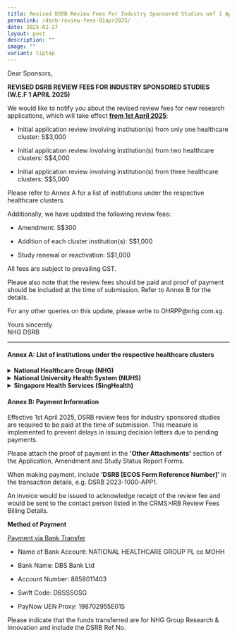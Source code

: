 ```yaml
---
title: Revised DSRB Review Fees For Industry Sponsored Studies wef 1 April 2025
permalink: /dsrb-review-fees-01apr2025/
date: 2025-02-27
layout: post
description: ""
image: ""
variant: tiptap
---
```

<p>Dear Sponsors,</p>
<p><strong>REVISED DSRB REVIEW FEES FOR INDUSTRY SPONSORED STUDIES (W.E.F 1 APRIL 2025)</strong>
</p>
<p>We would like to notify you about the revised review fees for new research
applications, which will take effect <strong><u>from 1st April 2025</u></strong>:</p>
<ul data-tight="true" class="tight">
<li>
<p>Initial application review involving institution(s) from only one healthcare
cluster: S$3,000</p>
</li>
<li>
<p>Initial application review involving institution(s) from two healthcare
clusters: S$4,000</p>
</li>
<li>
<p>Initial application review involving institution(s) from three healthcare
clusters: S$5,000&nbsp;</p>
</li>
</ul>
<p>Please refer to Annex A for a list of institutions under the respective
healthcare clusters.</p>
<p>Additionally, we have updated the following review fees:</p>
<ul data-tight="true" class="tight">
<li>
<p>Amendment: S$300</p>
</li>
<li>
<p>Addition of each cluster institution(s): S$1,000</p>
</li>
<li>
<p>Study renewal or reactivation: S$1,000</p>
</li>
</ul>
<p>All fees are subject to prevailing GST.</p>
<p>Please also note that the review fees should be paid and proof of payment
should be included at the time of submission. Refer to Annex B for the
details.</p>
<p>For any other queries on this update, please write to <a rel="noopener noreferrer nofollow" target="_blank">OHRPP@nhg.com.sg</a>.</p>
<p>Yours sincerely
<br>NHG DSRB</p>
<hr>
<p></p>
<p></p>
<h4><strong>Annex A: List of institutions under the respective healthcare clusters</strong></h4>
<div data-type="detailGroup" class="isomer-accordion-group isomer-accordion isomer-accordion-white">
<details class="isomer-details">
<summary><strong>National Healthcare Group (NHG)</strong>
</summary>
<div data-type="detailsContent" class="isomer-details-content">
<ul data-tight="true" class="tight">
<li>
<p>Admiralty Medical Centre (AdMC)</p>
</li>
<li>
<p>Geriatric Education &amp; Research Institute (GERI)</p>
</li>
<li>
<p>Khoo Teck Puat Hospital (KTPH)</p>
</li>
<li>
<p>Institute of Mental Health (IMH)</p>
</li>
<li>
<p>National Skin Centre (NSC) • NHG Cares</p>
</li>
<li>
<p>NHG College</p>
</li>
<li>
<p>NHG Diagnostics</p>
</li>
<li>
<p>NHG Eye Institute</p>
</li>
<li>
<p>NHG HQ</p>
</li>
<li>
<p>NHG Pharmacy</p>
</li>
<li>
<p>NHG Polyclinics (NHGP)</p>
</li>
<li>
<p>P.H. Feng Research Centre (PHFRC)</p>
</li>
<li>
<p>Tan Tock Seng Hospital (TTSH)</p>
</li>
<li>
<p>Woodlands Health (WH)</p>
</li>
<li>
<p>Yishun Community Hospital (YCH)</p>
</li>
</ul>
</div>
</details>
</div>
<div data-type="detailGroup" class="isomer-accordion-group isomer-accordion isomer-accordion-white">
<details class="isomer-details">
<summary><strong>National University Health System (NUHS)</strong>
</summary>
<div data-type="detailsContent" class="isomer-details-content">
<ul data-tight="true" class="tight">
<li>
<p>Alexandra Hospital (AH)</p>
</li>
<li>
<p>Jurong Community Hospital (JCH)</p>
</li>
<li>
<p>Jurong Medical Centre (JMC)</p>
</li>
<li>
<p>National University Hospital (NUH)</p>
</li>
<li>
<p>National University Polyclinics (NUP)</p>
</li>
<li>
<p>National University Primary Healthcare (NUPH)</p>
</li>
<li>
<p>Ng Teng Fong General Hospital (NTFGH)</p>
</li>
</ul>
</div>
</details>
</div>
<div data-type="detailGroup" class="isomer-accordion-group isomer-accordion isomer-accordion-white">
<details class="isomer-details">
<summary><strong>Singapore Health Services (SingHealth)</strong>
</summary>
<div data-type="detailsContent" class="isomer-details-content">
<ul data-tight="true" class="tight">
<li>
<p>Changi General Hospital (CGH)</p>
</li>
<li>
<p>Eastern General Hospital (EGH)</p>
</li>
<li>
<p>KK Women’s and Children’s Hospital (KKH)</p>
</li>
<li>
<p>National Cancer Centre Singapore (NCCS)</p>
</li>
<li>
<p>National Dental Centre Singapore (NDCS)</p>
</li>
<li>
<p>National Heart Centre Singapore (NHCS)</p>
</li>
<li>
<p>National Neuroscience Institute (NNI)</p>
</li>
<li>
<p>Sengkang General Hospital (SKH)</p>
</li>
<li>
<p>Singapore National Eye Centre (SNEC)</p>
</li>
<li>
<p>Singapore General Hospital (SGH)</p>
</li>
<li>
<p>Singapore Health Services (SingHealth)</p>
</li>
<li>
<p>SingHealth Community Hospitals</p>
<ul data-tight="true" class="tight">
<li>
<p>Outram Community Hospital (OCH)</p>
</li>
<li>
<p>Sengkang Community Hospital (SKCH)</p>
</li>
</ul>
</li>
<li>
<p>SingHealth Investigational Medicine Unit (IMU)</p>
</li>
<li>
<p>SingHealth Polyclinics (SHP)</p>
</li>
</ul>
</div>
</details>
</div>
<p></p>
<p></p>
<h4><strong>Annex B: Payment Information</strong></h4>
<p>Effective 1st April 2025, DSRB review fees for industry sponsored studies
are required to be paid at the time of submission. This measure is implemented
to prevent delays in issuing decision letters due to pending payments.</p>
<p>Please attach the proof of payment in the <strong>'Other Attachments'</strong> section
of the Application, Amendment and Study Status Report Forms.</p>
<p>When making payment, include <strong>‘DSRB [ECOS Form Reference Number]’</strong> in
the transaction details, e.g. DSRB 2023-1000-APP1.</p>
<p>An invoice would be issued to acknowledge receipt of the review fee and
would be sent to the contact person listed in the CRMS&gt;IRB Review Fees
Billing Details.</p>
<p><strong>Method of Payment</strong>
</p>
<p><u>Payment via Bank Transfer</u>
</p>
<ul data-tight="true" class="tight">
<li>
<p>Name of Bank Account: NATIONAL HEALTHCARE GROUP PL co MOHH</p>
</li>
<li>
<p>Bank Name: DBS Bank Ltd</p>
</li>
<li>
<p>Account Number: 8858011403</p>
</li>
<li>
<p>Swift Code: DBSSSGSG</p>
</li>
<li>
<p>PayNow UEN Proxy: 198702955E01S</p>
</li>
</ul>
<p>Please indicate that the funds transferred are for NHG Group Research
&amp; Innovation and include the DSRB Ref No.</p>
<h4></h4>
<p></p>
<p></p>
<p></p>
<p></p>